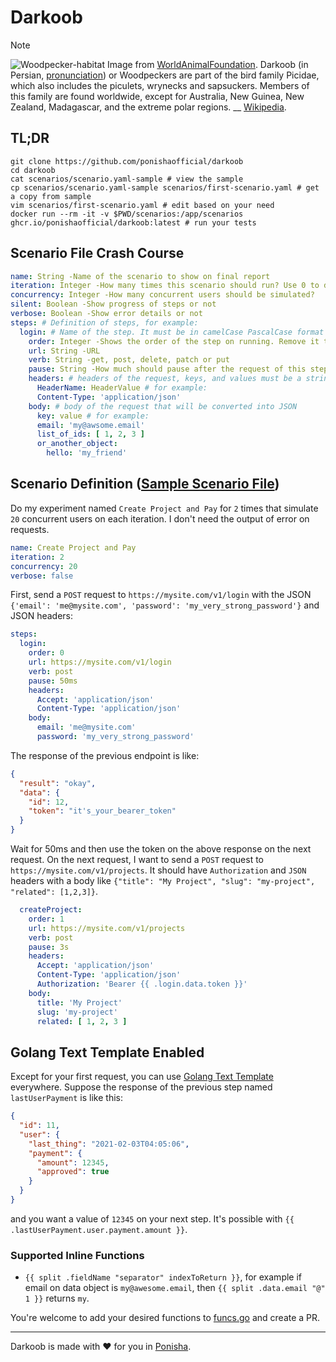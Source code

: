 Darkoob
=======

> [!NOTE]  
> ![Woodpecker-habitat](https://github.com/ponishaofficial/darkoob/assets/1416085/a3bd1283-90ca-4a14-92fd-290725077eb3)
> Image from [WorldAnimalFoundation](https://worldanimalfoundation.org/advocate/wild-animals/params/post/1292094/woodpeckers).
> Darkoob (in Persian, [pronunciation](https://forvo.com/word/%D8%AF%D8%A7%D8%B1%DA%A9%D9%88%D8%A8/)) or Woodpeckers are part of the bird family Picidae, which also includes the piculets, wrynecks and sapsuckers. Members of this family are found worldwide, except for Australia, New Guinea, New Zealand, Madagascar, and the extreme polar regions.
> __ [Wikipedia](https://en.wikipedia.org/wiki/Woodpecker).
## TL;DR

```shell
git clone https://github.com/ponishaofficial/darkoob
cd darkoob
cat scenarios/scenario.yaml-sample # view the sample
cp scenarios/scenario.yaml-sample scenarios/first-scenario.yaml # get a copy from sample
vim scenarios/first-scenario.yaml # edit based on your need
docker run --rm -it -v $PWD/scenarios:/app/scenarios ghcr.io/ponishaofficial/darkoob:latest # run your tests
```

## Scenario File Crash Course

```yaml
name: String -Name of the scenario to show on final report
iteration: Integer -How many times this scenario should run? Use 0 to disable scenario
concurrency: Integer -How many concurrent users should be simulated?
silent: Boolean -Show progress of steps or not
verbose: Boolean -Show error details or not
steps: # Definition of steps, for example:
  login: # Name of the step. It must be in camelCase PascalCase format (S*#t! Again I'm doubtful about their names 🤔)
    order: Integer -Shows the order of the step on running. Remove it to send requests in a nondeterministic order.
    url: String -URL
    verb: String -get, post, delete, patch or put
    pause: String -How much should pause after the request of this step? Must be in X😜 format which 😜 is ms (millisecond), s (second), m (minute), and h (hour), a.e. 12m13s is 12 minutes and 13 seconds.
    headers: # headers of the request, keys, and values must be a string
      HeaderName: HeaderValue # for example:
      Content-Type: 'application/json'
    body: # body of the request that will be converted into JSON
      key: value # for example:
      email: 'my@awsome.email'
      list_of_ids: [ 1, 2, 3 ]
      or_another_object:
        hello: 'my_friend'
```

## Scenario Definition ([Sample Scenario File](/scenarios/scenario.yaml-sample))

Do my experiment named `Create Project and Pay` for `2` times that simulate `20` concurrent users on each iteration. I
don't need the output of error on requests.

```yaml
name: Create Project and Pay
iteration: 2
concurrency: 20
verbose: false
```

First, send a `POST` request to `https://mysite.com/v1/login` with the JSON
`{'email': 'me@mysite.com', 'password': 'my_very_strong_password'}`  and JSON headers:

```yaml
steps:
  login:
    order: 0
    url: https://mysite.com/v1/login
    verb: post
    pause: 50ms
    headers:
      Accept: 'application/json'
      Content-Type: 'application/json'
    body:
      email: 'me@mysite.com'
      password: 'my_very_strong_password'
```

The response of the previous endpoint is like:

```json
{
  "result": "okay",
  "data": {
    "id": 12,
    "token": "it's_your_bearer_token"
  }
}
```

Wait for 50ms and then use the token on the above response on the next request. On the next request, I want to send
a `POST` request to `https://mysite.com/v1/projects`. It should have `Authorization` and `JSON` headers with a body
like `{"title": "My Project", "slug": "my-project", "related": [1,2,3]}`.

```yaml
  createProject:
    order: 1
    url: https://mysite.com/v1/projects
    verb: post
    pause: 3s
    headers:
      Accept: 'application/json'
      Content-Type: 'application/json'
      Authorization: 'Bearer {{ .login.data.token }}'
    body:
      title: 'My Project'
      slug: 'my-project'
      related: [ 1, 2, 3 ]
```

## Golang Text Template Enabled

Except for your first request, you can use [Golang Text Template](https://pkg.go.dev/text/template) everywhere. Suppose the
response of the previous step named `lastUserPayment` is like this:

```json
{
  "id": 11,
  "user": {
    "last_thing": "2021-02-03T04:05:06",
    "payment": {
      "amount": 12345,
      "approved": true
    }
  }
}
```

and you want a value of `12345` on your next step. It's possible with `{{ .lastUserPayment.user.payment.amount }}`.

### Supported Inline Functions
- `{{ split .fieldName "separator" indexToReturn }}`, for example if email on data object is `my@awesome.email`, then
  `{{ split .data.email "@" 1 }}` returns `my`.

You're welcome to add your desired functions to [funcs.go](/utils/funcs.go) and create a PR.

***
Darkoob is made with ❤️ for you in [Ponisha](https://ponisha.ir).